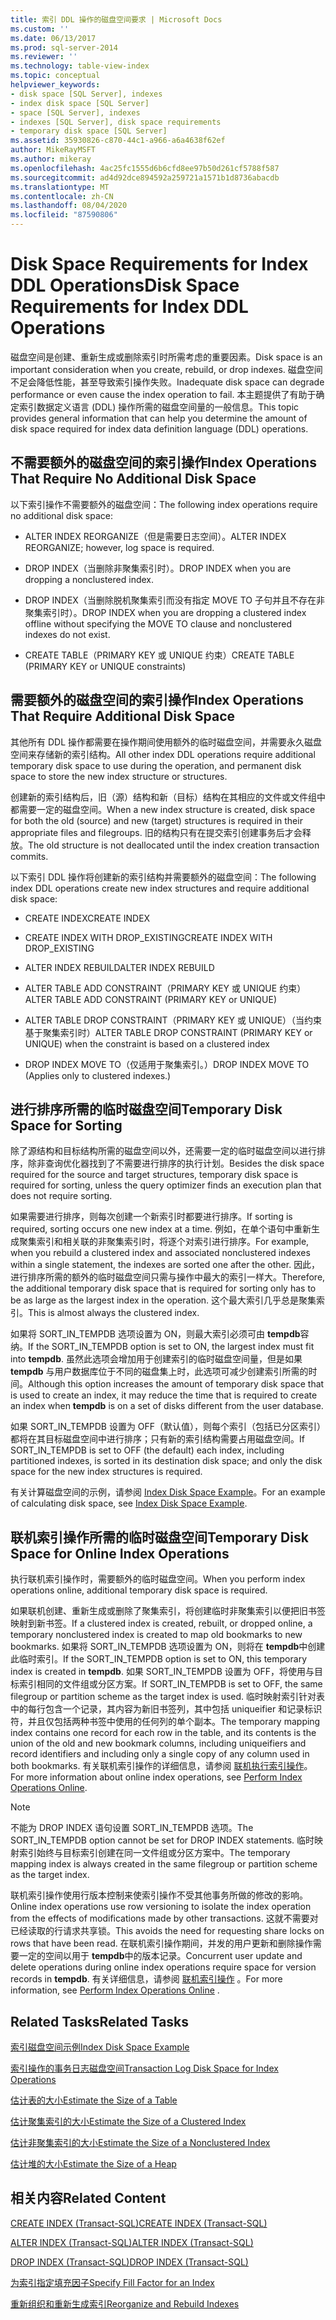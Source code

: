 ```yaml
---
title: 索引 DDL 操作的磁盘空间要求 | Microsoft Docs
ms.custom: ''
ms.date: 06/13/2017
ms.prod: sql-server-2014
ms.reviewer: ''
ms.technology: table-view-index
ms.topic: conceptual
helpviewer_keywords:
- disk space [SQL Server], indexes
- index disk space [SQL Server]
- space [SQL Server], indexes
- indexes [SQL Server], disk space requirements
- temporary disk space [SQL Server]
ms.assetid: 35930826-c870-44c1-a966-a6a4638f62ef
author: MikeRayMSFT
ms.author: mikeray
ms.openlocfilehash: 4ac25fc1555d6b6cfd8ee97b50d261cf5788f587
ms.sourcegitcommit: ad4d92dce894592a259721a1571b1d8736abacdb
ms.translationtype: MT
ms.contentlocale: zh-CN
ms.lasthandoff: 08/04/2020
ms.locfileid: "87590806"
---
```

# <a name="disk-space-requirements-for-index-ddl-operations"></a><span data-ttu-id="6edaf-102">Disk Space Requirements for Index DDL Operations</span><span class="sxs-lookup"><span data-stu-id="6edaf-102">Disk Space Requirements for Index DDL Operations</span></span>
  <span data-ttu-id="6edaf-103">磁盘空间是创建、重新生成或删除索引时所需考虑的重要因素。</span><span class="sxs-lookup"><span data-stu-id="6edaf-103">Disk space is an important consideration when you create, rebuild, or drop indexes.</span></span> <span data-ttu-id="6edaf-104">磁盘空间不足会降低性能，甚至导致索引操作失败。</span><span class="sxs-lookup"><span data-stu-id="6edaf-104">Inadequate disk space can degrade performance or even cause the index operation to fail.</span></span> <span data-ttu-id="6edaf-105">本主题提供了有助于确定索引数据定义语言 (DDL) 操作所需的磁盘空间量的一般信息。</span><span class="sxs-lookup"><span data-stu-id="6edaf-105">This topic provides general information that can help you determine the amount of disk space required for index data definition language (DDL) operations.</span></span>  
  
## <a name="index-operations-that-require-no-additional-disk-space"></a><span data-ttu-id="6edaf-106">不需要额外的磁盘空间的索引操作</span><span class="sxs-lookup"><span data-stu-id="6edaf-106">Index Operations That Require No Additional Disk Space</span></span>  
 <span data-ttu-id="6edaf-107">以下索引操作不需要额外的磁盘空间：</span><span class="sxs-lookup"><span data-stu-id="6edaf-107">The following index operations require no additional disk space:</span></span>  
  
-   <span data-ttu-id="6edaf-108">ALTER INDEX REORGANIZE（但是需要日志空间）。</span><span class="sxs-lookup"><span data-stu-id="6edaf-108">ALTER INDEX REORGANIZE; however, log space is required.</span></span>  
  
-   <span data-ttu-id="6edaf-109">DROP INDEX（当删除非聚集索引时）。</span><span class="sxs-lookup"><span data-stu-id="6edaf-109">DROP INDEX when you are dropping a nonclustered index.</span></span>  
  
-   <span data-ttu-id="6edaf-110">DROP INDEX（当删除脱机聚集索引而没有指定 MOVE TO 子句并且不存在非聚集索引时）。</span><span class="sxs-lookup"><span data-stu-id="6edaf-110">DROP INDEX when you are dropping a clustered index offline without specifying the MOVE TO clause and nonclustered indexes do not exist.</span></span>  
  
-   <span data-ttu-id="6edaf-111">CREATE TABLE（PRIMARY KEY 或 UNIQUE 约束）</span><span class="sxs-lookup"><span data-stu-id="6edaf-111">CREATE TABLE (PRIMARY KEY or UNIQUE constraints)</span></span>  
  
## <a name="index-operations-that-require-additional-disk-space"></a><span data-ttu-id="6edaf-112">需要额外的磁盘空间的索引操作</span><span class="sxs-lookup"><span data-stu-id="6edaf-112">Index Operations That Require Additional Disk Space</span></span>  
 <span data-ttu-id="6edaf-113">其他所有 DDL 操作都需要在操作期间使用额外的临时磁盘空间，并需要永久磁盘空间来存储新的索引结构。</span><span class="sxs-lookup"><span data-stu-id="6edaf-113">All other index DDL operations require additional temporary disk space to use during the operation, and permanent disk space to store the new index structure or structures.</span></span>  
  
 <span data-ttu-id="6edaf-114">创建新的索引结构后，旧（源）结构和新（目标）结构在其相应的文件或文件组中都需要一定的磁盘空间。</span><span class="sxs-lookup"><span data-stu-id="6edaf-114">When a new index structure is created, disk space for both the old (source) and new (target) structures is required in their appropriate files and filegroups.</span></span> <span data-ttu-id="6edaf-115">旧的结构只有在提交索引创建事务后才会释放。</span><span class="sxs-lookup"><span data-stu-id="6edaf-115">The old structure is not deallocated until the index creation transaction commits.</span></span>  
  
 <span data-ttu-id="6edaf-116">以下索引 DDL 操作将创建新的索引结构并需要额外的磁盘空间：</span><span class="sxs-lookup"><span data-stu-id="6edaf-116">The following index DDL operations create new index structures and require additional disk space:</span></span>  
  
-   <span data-ttu-id="6edaf-117">CREATE INDEX</span><span class="sxs-lookup"><span data-stu-id="6edaf-117">CREATE INDEX</span></span>  
  
-   <span data-ttu-id="6edaf-118">CREATE INDEX WITH DROP_EXISTING</span><span class="sxs-lookup"><span data-stu-id="6edaf-118">CREATE INDEX WITH DROP_EXISTING</span></span>  
  
-   <span data-ttu-id="6edaf-119">ALTER INDEX REBUILD</span><span class="sxs-lookup"><span data-stu-id="6edaf-119">ALTER INDEX REBUILD</span></span>  
  
-   <span data-ttu-id="6edaf-120">ALTER TABLE ADD CONSTRAINT（PRIMARY KEY 或 UNIQUE 约束）</span><span class="sxs-lookup"><span data-stu-id="6edaf-120">ALTER TABLE ADD CONSTRAINT (PRIMARY KEY or UNIQUE)</span></span>  
  
-   <span data-ttu-id="6edaf-121">ALTER TABLE DROP CONSTRAINT（PRIMARY KEY 或 UNIQUE）（当约束基于聚集索引时）</span><span class="sxs-lookup"><span data-stu-id="6edaf-121">ALTER TABLE DROP CONSTRAINT (PRIMARY KEY or UNIQUE) when the constraint is based on a clustered index</span></span>  
  
-   <span data-ttu-id="6edaf-122">DROP INDEX MOVE TO（仅适用于聚集索引。）</span><span class="sxs-lookup"><span data-stu-id="6edaf-122">DROP INDEX MOVE TO (Applies only to clustered indexes.)</span></span>  
  
## <a name="temporary-disk-space-for-sorting"></a><span data-ttu-id="6edaf-123">进行排序所需的临时磁盘空间</span><span class="sxs-lookup"><span data-stu-id="6edaf-123">Temporary Disk Space for Sorting</span></span>  
 <span data-ttu-id="6edaf-124">除了源结构和目标结构所需的磁盘空间以外，还需要一定的临时磁盘空间以进行排序，除非查询优化器找到了不需要进行排序的执行计划。</span><span class="sxs-lookup"><span data-stu-id="6edaf-124">Besides the disk space required for the source and target structures, temporary disk space is required for sorting, unless the query optimizer finds an execution plan that does not require sorting.</span></span>  
  
 <span data-ttu-id="6edaf-125">如果需要进行排序，则每次创建一个新索引时都要进行排序。</span><span class="sxs-lookup"><span data-stu-id="6edaf-125">If sorting is required, sorting occurs one new index at a time.</span></span> <span data-ttu-id="6edaf-126">例如，在单个语句中重新生成聚集索引和相关联的非聚集索引时，将逐个对索引进行排序。</span><span class="sxs-lookup"><span data-stu-id="6edaf-126">For example, when you rebuild a clustered index and associated nonclustered indexes within a single statement, the indexes are sorted one after the other.</span></span> <span data-ttu-id="6edaf-127">因此，进行排序所需的额外的临时磁盘空间只需与操作中最大的索引一样大。</span><span class="sxs-lookup"><span data-stu-id="6edaf-127">Therefore, the additional temporary disk space that is required for sorting only has to be as large as the largest index in the operation.</span></span> <span data-ttu-id="6edaf-128">这个最大索引几乎总是聚集索引。</span><span class="sxs-lookup"><span data-stu-id="6edaf-128">This is almost always the clustered index.</span></span>  
  
 <span data-ttu-id="6edaf-129">如果将 SORT_IN_TEMPDB 选项设置为 ON，则最大索引必须可由 **tempdb**容纳。</span><span class="sxs-lookup"><span data-stu-id="6edaf-129">If the SORT_IN_TEMPDB option is set to ON, the largest index must fit into **tempdb**.</span></span> <span data-ttu-id="6edaf-130">虽然此选项会增加用于创建索引的临时磁盘空间量，但是如果 **tempdb** 与用户数据库位于不同的磁盘集上时，此选项可减少创建索引所需的时间。</span><span class="sxs-lookup"><span data-stu-id="6edaf-130">Although this option increases the amount of temporary disk space that is used to create an index, it may reduce the time that is required to create an index when **tempdb** is on a set of disks different from the user database.</span></span>  
  
 <span data-ttu-id="6edaf-131">如果 SORT_IN_TEMPDB 设置为 OFF（默认值），则每个索引（包括已分区索引）都将在其目标磁盘空间中进行排序；只有新的索引结构需要占用磁盘空间。</span><span class="sxs-lookup"><span data-stu-id="6edaf-131">If SORT_IN_TEMPDB is set to OFF (the default) each index, including partitioned indexes, is sorted in its destination disk space; and only the disk space for the new index structures is required.</span></span>  
  
 <span data-ttu-id="6edaf-132">有关计算磁盘空间的示例，请参阅 [Index Disk Space Example](index-disk-space-example.md)。</span><span class="sxs-lookup"><span data-stu-id="6edaf-132">For an example of calculating disk space, see [Index Disk Space Example](index-disk-space-example.md).</span></span>  
  
## <a name="temporary-disk-space-for-online-index-operations"></a><span data-ttu-id="6edaf-133">联机索引操作所需的临时磁盘空间</span><span class="sxs-lookup"><span data-stu-id="6edaf-133">Temporary Disk Space for Online Index Operations</span></span>  
 <span data-ttu-id="6edaf-134">执行联机索引操作时，需要额外的临时磁盘空间。</span><span class="sxs-lookup"><span data-stu-id="6edaf-134">When you perform index operations online, additional temporary disk space is required.</span></span>  
  
 <span data-ttu-id="6edaf-135">如果联机创建、重新生成或删除了聚集索引，将创建临时非聚集索引以便把旧书签映射到新书签。</span><span class="sxs-lookup"><span data-stu-id="6edaf-135">If a clustered index is created, rebuilt, or dropped online, a temporary nonclustered index is created to map old bookmarks to new bookmarks.</span></span> <span data-ttu-id="6edaf-136">如果将 SORT_IN_TEMPDB 选项设置为 ON，则将在 **tempdb**中创建此临时索引。</span><span class="sxs-lookup"><span data-stu-id="6edaf-136">If the SORT_IN_TEMPDB option is set to ON, this temporary index is created in **tempdb**.</span></span> <span data-ttu-id="6edaf-137">如果 SORT_IN_TEMPDB 设置为 OFF，将使用与目标索引相同的文件组或分区方案。</span><span class="sxs-lookup"><span data-stu-id="6edaf-137">If SORT_IN_TEMPDB is set to OFF, the same filegroup or partition scheme as the target index is used.</span></span> <span data-ttu-id="6edaf-138">临时映射索引针对表中的每行包含一个记录，其内容为新旧书签列，其中包括 uniqueifier 和记录标识符，并且仅包括两种书签中使用的任何列的单个副本。</span><span class="sxs-lookup"><span data-stu-id="6edaf-138">The temporary mapping index contains one record for each row in the table, and its contents is the union of the old and new bookmark columns, including uniqueifiers and record identifiers and including only a single copy of any column used in both bookmarks.</span></span> <span data-ttu-id="6edaf-139">有关联机索引操作的详细信息，请参阅 [联机执行索引操作](perform-index-operations-online.md)。</span><span class="sxs-lookup"><span data-stu-id="6edaf-139">For more information about online index operations, see [Perform Index Operations Online](perform-index-operations-online.md).</span></span>  
  
> [!NOTE]  
>  <span data-ttu-id="6edaf-140">不能为 DROP INDEX 语句设置 SORT_IN_TEMPDB 选项。</span><span class="sxs-lookup"><span data-stu-id="6edaf-140">The SORT_IN_TEMPDB option cannot be set for DROP INDEX statements.</span></span> <span data-ttu-id="6edaf-141">临时映射索引始终与目标索引创建在同一文件组或分区方案中。</span><span class="sxs-lookup"><span data-stu-id="6edaf-141">The temporary mapping index is always created in the same filegroup or partition scheme as the target index.</span></span>  
  
 <span data-ttu-id="6edaf-142">联机索引操作使用行版本控制来使索引操作不受其他事务所做的修改的影响。</span><span class="sxs-lookup"><span data-stu-id="6edaf-142">Online index operations use row versioning to isolate the index operation from the effects of modifications made by other transactions.</span></span> <span data-ttu-id="6edaf-143">这就不需要对已经读取的行请求共享锁。</span><span class="sxs-lookup"><span data-stu-id="6edaf-143">This avoids the need for requesting share locks on rows that have been read.</span></span> <span data-ttu-id="6edaf-144">在联机索引操作期间，并发的用户更新和删除操作需要一定的空间以用于 **tempdb**中的版本记录。</span><span class="sxs-lookup"><span data-stu-id="6edaf-144">Concurrent user update and delete operations during online index operations require space for version records in **tempdb**.</span></span> <span data-ttu-id="6edaf-145">有关详细信息，请参阅 [联机索引操作](perform-index-operations-online.md) 。</span><span class="sxs-lookup"><span data-stu-id="6edaf-145">For more information, see [Perform Index Operations Online](perform-index-operations-online.md) .</span></span>  
  
## <a name="related-tasks"></a><span data-ttu-id="6edaf-146">Related Tasks</span><span class="sxs-lookup"><span data-stu-id="6edaf-146">Related Tasks</span></span>  
 [<span data-ttu-id="6edaf-147">索引磁盘空间示例</span><span class="sxs-lookup"><span data-stu-id="6edaf-147">Index Disk Space Example</span></span>](index-disk-space-example.md)  
  
 [<span data-ttu-id="6edaf-148">索引操作的事务日志磁盘空间</span><span class="sxs-lookup"><span data-stu-id="6edaf-148">Transaction Log Disk Space for Index Operations</span></span>](transaction-log-disk-space-for-index-operations.md)  
  
 [<span data-ttu-id="6edaf-149">估计表的大小</span><span class="sxs-lookup"><span data-stu-id="6edaf-149">Estimate the Size of a Table</span></span>](../databases/estimate-the-size-of-a-table.md)  
  
 [<span data-ttu-id="6edaf-150">估计聚集索引的大小</span><span class="sxs-lookup"><span data-stu-id="6edaf-150">Estimate the Size of a Clustered Index</span></span>](../databases/estimate-the-size-of-a-clustered-index.md)  
  
 [<span data-ttu-id="6edaf-151">估计非聚集索引的大小</span><span class="sxs-lookup"><span data-stu-id="6edaf-151">Estimate the Size of a Nonclustered Index</span></span>](../databases/estimate-the-size-of-a-nonclustered-index.md)  
  
 [<span data-ttu-id="6edaf-152">估计堆的大小</span><span class="sxs-lookup"><span data-stu-id="6edaf-152">Estimate the Size of a Heap</span></span>](../databases/estimate-the-size-of-a-heap.md)  
  
## <a name="related-content"></a><span data-ttu-id="6edaf-153">相关内容</span><span class="sxs-lookup"><span data-stu-id="6edaf-153">Related Content</span></span>  
 [<span data-ttu-id="6edaf-154">CREATE INDEX (Transact-SQL)</span><span class="sxs-lookup"><span data-stu-id="6edaf-154">CREATE INDEX &#40;Transact-SQL&#41;</span></span>](/sql/t-sql/statements/create-index-transact-sql)  
  
 [<span data-ttu-id="6edaf-155">ALTER INDEX (Transact-SQL)</span><span class="sxs-lookup"><span data-stu-id="6edaf-155">ALTER INDEX &#40;Transact-SQL&#41;</span></span>](/sql/t-sql/statements/alter-index-transact-sql)  
  
 [<span data-ttu-id="6edaf-156">DROP INDEX (Transact-SQL)</span><span class="sxs-lookup"><span data-stu-id="6edaf-156">DROP INDEX &#40;Transact-SQL&#41;</span></span>](/sql/t-sql/statements/drop-index-transact-sql)  
  
 [<span data-ttu-id="6edaf-157">为索引指定填充因子</span><span class="sxs-lookup"><span data-stu-id="6edaf-157">Specify Fill Factor for an Index</span></span>](specify-fill-factor-for-an-index.md)  
  
 [<span data-ttu-id="6edaf-158">重新组织和重新生成索引</span><span class="sxs-lookup"><span data-stu-id="6edaf-158">Reorganize and Rebuild Indexes</span></span>](indexes.md)  
  
  
